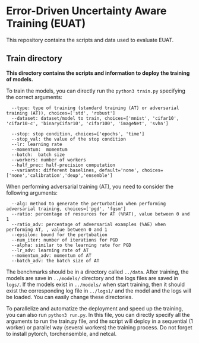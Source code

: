 # Error-Driven Uncertainty Aware Training (EUAT)

This repository contains the scripts and data used to evaluate EUAT.


##  Train directory

**This directory contains the scripts and information to deploy the training of models.**

To train the models, you can directly run the `python3 train.py` specifying the correct arguments:
```
  --type: type of training (standard training (AT) or adversarial training (AT)), choices=['std', 'robust']
  --dataset: dataset/model to train, choices=['mnist', 'cifar10', 'cifar10-c', 'binaryCifar10', 'cifar100', 'imageNet', 'svhn']

  --stop: stop condition, choices=['epochs', 'time']
  --stop_val: the value of the stop condition
  --lr: learning rate 
  --momentum:  momentum 
  --batch:  batch size
  --workers: number of workers
  --half_prec: half-precision computation
  --variants: different baselines, default='none', choices=['none','calibration','deup','ensemble']
```


When performing adversarial training (AT), you need to consider the following arguments:
```
  --alg: method to generate the perturbation when performing adversarial training, choices=['pgd', 'fgsm']
  --ratio: percentage of resources for AT (%RAT), value between 0 and 1
  --ratio_adv: percentage of adversarial examples (%AE) when performing AT, , value between 0 and 1
  --epsilon: bound for the pertubation
  --num_iter: number of iterations for PGD
  --alpha: similar to the learning rate for PGD
  --lr_adv: learning rate of AT
  --momentum_adv: momentum of AT
  --batch_adv: the batch size of AT
```

The benchmarks should be in a directory called `../data`.
After training, the models are save in `../models/` directory and the logs files are saved in `logs/`.
If the models exist in `../models/` when start training, then it should exist the corresponding log file in `../logs1/` and the model and the logs will be loaded.
You can easily change these directories.

To parallelize and automatize the deployment and speed up the training, you can also run `python3 run.py`. In this file, you can directly specify all the arguments to run the train.py file, and the script will deploy in a sequential (1 worker) or parallel way (several workers) the training process.
Do not forget to install pytorch, torchensemble, and netcal.
